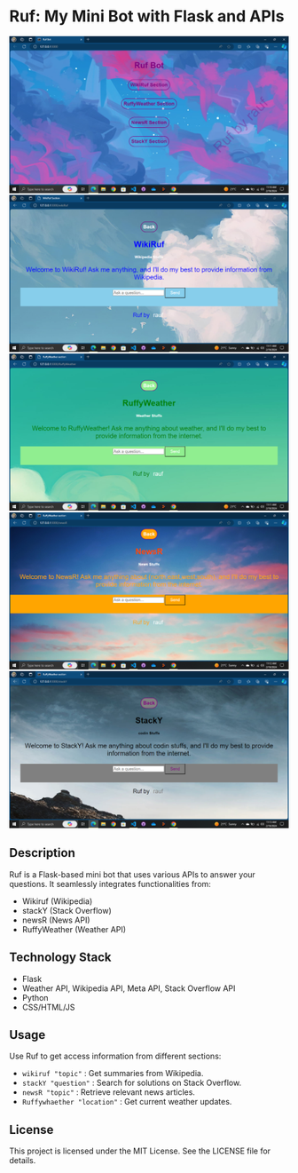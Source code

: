 # Ruf: My Mini Bot with Flask and APIs

![Preview Image 1](https://github.com/Raufjatoi/Ruf/blob/main/1.PNG)
![Preview Image 2](https://github.com/Raufjatoi/Ruf/blob/main/2.PNG)
![Preview Image 3](https://github.com/Raufjatoi/Ruf/blob/main/3.PNG)
![Preview Image 4](https://github.com/Raufjatoi/Ruf/blob/main/4.PNG)
![Preview Image 5](https://github.com/Raufjatoi/Ruf/blob/main/5.PNG)

## Description

Ruf is a Flask-based mini bot that uses various APIs to answer your questions. It seamlessly integrates functionalities from:

- Wikiruf (Wikipedia)
- stackY (Stack Overflow)
- newsR (News API)
- RuffyWeather (Weather API)

## Technology Stack

- Flask
- Weather API, Wikipedia API, Meta API, Stack Overflow API
- Python
- CSS/HTML/JS

## Usage
Use Ruf to get access information from different sections:

- `wikiruf "topic"` : Get summaries from Wikipedia.
- `stackY "question"` : Search for solutions on Stack Overflow.
- `newsR "topic"` : Retrieve relevant news articles.
- `Ruffywhaether "location"` : Get current weather updates.

## License

This project is licensed under the MIT License. See the LICENSE file for details.

